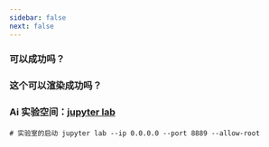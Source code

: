 ```yaml
---
sidebar: false
next: false
---
```

<BlogInfo/>

### 可以成功吗？

### 这个可以渲染成功吗？

### Ai 实验空间：[jupyter lab](http://www.lll.plus:8889/lab) 

```shell 
# 实验室的启动 jupyter lab --ip 0.0.0.0 --port 8889 --allow-root 
```

<ActionBox />
        
<style>#top-box {margin-top:0.5rem!important;}</style>